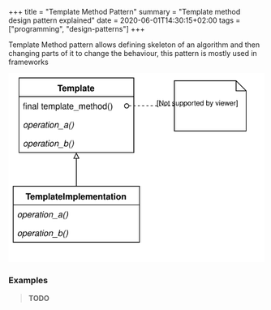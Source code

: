 +++
title = "Template Method Pattern"
summary = "Template method design pattern explained"
date = 2020-06-01T14:30:15+02:00
tags = ["programming", "design-patterns"]
+++

Template Method pattern allows defining skeleton of an algorithm and then changing parts of it to change the behaviour, this pattern is mostly used in frameworks

![UML Diagram](/design-patterns/template-method/pattern.svg)

### Examples

> **TODO**
